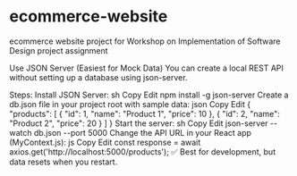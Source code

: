 # ecommerce-website
ecommerce website project for Workshop on Implementation of Software Design project assignment

Use JSON Server (Easiest for Mock Data)
You can create a local REST API without setting up a database using json-server.

Steps:
Install JSON Server:
sh
Copy
Edit
npm install -g json-server
Create a db.json file in your project root with sample data:
json
Copy
Edit
{
  "products": [
    { "id": 1, "name": "Product 1", "price": 10 },
    { "id": 2, "name": "Product 2", "price": 20 }
  ]
}
Start the server:
sh
Copy
Edit
json-server --watch db.json --port 5000
Change the API URL in your React app (MyContext.js):
js
Copy
Edit
const response = await axios.get('http://localhost:5000/products');
✅ Best for development, but data resets when you restart.